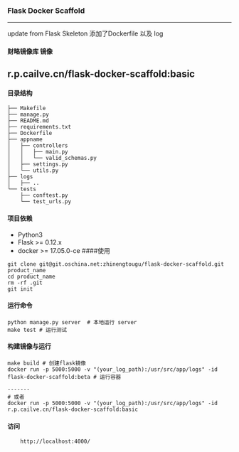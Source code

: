 ### Flask Docker Scaffold
------
update from Flask Skeleton
添加了Dockerfile 以及 log

#### 财略镜像库 镜像
r.p.cailve.cn/flask-docker-scaffold:basic
------
#### 目录结构

```
├── Makefile
├── manage.py
├── README.md
├── requirements.txt
├── Dockerfile
├── appname
│   ├── controllers
│   │   ├── main.py
│   │   └── valid_schemas.py
│   ├── settings.py
│   └── utils.py
├── logs
│   ├── ..
└── tests
    ├── conftest.py
    └── test_urls.py
```

#### 项目依赖
* Python3
* Flask >= 0.12.x
* docker >= 17.05.0-ce
####使用

```
git clone git@git.oschina.net:zhinengtougu/flask-docker-scaffold.git product_name
cd product_name
rm -rf .git
git init
```

#### 运行命令

```
python manage.py server  # 本地运行 server
make test # 运行测试
```

#### 构建镜像与运行

```
make build # 创建flask镜像
docker run -p 5000:5000 -v "(your_log_path):/usr/src/app/logs" -id flask-docker-scaffold:beta # 运行容器

-------
# 或者
docker run -p 5000:5000 -v "(your_log_path):/usr/src/app/logs" -id r.p.cailve.cn/flask-docker-scaffold:basic
```


#### 访问
```
    http://localhost:4000/
```


